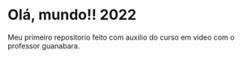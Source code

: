 # Olá, mundo!! 2022
 Meu primeiro repositorio feito com auxilio do curso em video com o professor guanabara.
